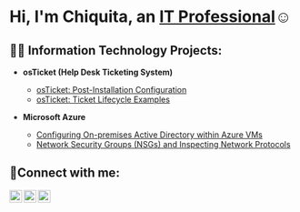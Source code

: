
<h1>Hi, I'm Chiquita, an <a href="https://linkedin.com/in/Chiquita">IT Professional</a>☺</h1>

<h2>👨‍💻 Information Technology Projects:</h2>

- <b>osTicket (Help Desk Ticketing System)</b>
  
  - [osTicket: Post-Installation Configuration](https://github.com/chiwells/post-install-config)
  - [osTicket: Ticket Lifecycle Examples](https://github.com/chiwells/ticket-lifecycle)
- <b>Microsoft Azure</b>
  - [Configuring On-premises Active Directory within Azure VMs](https://github.com/chiwells/configure-ad)
  - [Network Security Groups (NSGs) and Inspecting Network Protocols](https://github.com/chiwells/azure-network-protocols)

<h2>🤳Connect with me:</h2>

[<img align="left" alt="Josh | Twitter" width="22px" src="https://cdn.jsdelivr.net/npm/simple-icons@v3/icons/twitter.svg" />][twitter]
[<img align="left" alt="Josh | LinkedIn" width="22px" src="https://cdn.jsdelivr.net/npm/simple-icons@v3/icons/linkedin.svg" />][linkedin]
[<img align="left" alt="Josh | Instagram" width="22px" src="https://cdn.jsdelivr.net/npm/simple-icons@v3/icons/instagram.svg" />][instagram]

[twitter]: https://twitter.com/Josh
[instagram]: https://www.instagram.com/Josh
[linkedin]: https://linkedin.com/in/Josh
